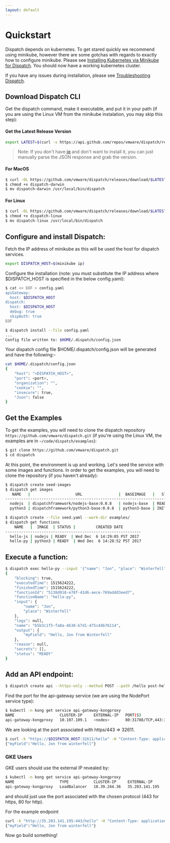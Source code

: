 ```yaml
---
layout: default
---
```

# Quickstart

Dispatch depends on kubernetes.  To get stared quickly we recommend using minikube, however there are some gotchas
with regards to exactly how to configure minikube.  Please see [Installing Kubernetes via Minikube for Dispatch](minikube.html).  You should now have a working kubernetes cluster.

If you have any issues during installation, please see [Troubleshooting Dispatch](troubleshooting.html).

## Download Dispatch CLI
Get the dispatch command, make it executable, and put it in your path (if you are using the Linux VM from the minikube
instalation, you may skip this step):

#### Get the Latest Release Version
```bash
export LATEST=$(curl -s https://api.github.com/repos/vmware/dispatch/releases/latest | jq -r .name)
```

>Note: If you don't have [jq](https://stedolan.github.io/jq/) and don't want to install it, you can just manually parse
>the JSON response and grab the version.

#### For MacOS
```bash
$ curl -OL https://github.com/vmware/dispatch/releases/download/$LATEST/dispatch-darwin
$ chmod +x dispatch-darwin
$ mv dispatch-darwin /usr/local/bin/dispatch
```

#### For Linux
```bash
$ curl -OL https://github.com/vmware/dispatch/releases/download/$LATEST/dispatch-linux
$ chmod +x dispatch-linux
$ mv dispatch-linux /usr/local/bin/dispatch
```

## Configure and install Dispatch:

Fetch the IP address of minikube as this will be used the host for dispatch services.
```bash
export DISPATCH_HOST=$(minikube ip)
```

Configure the installation (note: you must substitute the IP address where $DISPATCH_HOST is specified in the below config.yaml):
```bash
$ cat << EOF > config.yaml
apiGateway:
  host: $DISPATCH_HOST
dispatch:
  host: $DISPATCH_HOST
  debug: true
  skipAuth: true
EOF
```

```bash
$ dispatch install --file config.yaml
...
Config file written to: $HOME/.dispatch/config.json
```
Your dispatch config file $HOME/.dispatch/config.json will be generated
and have the following:-
```bash
cat $HOME/.dispatch/config.json
{
    "host": "<DISPATCH_HOST>",
    "port": <port>,
    "organization": "",
    "cookie": "",
    "insecure": true,
    "Json": false
}
```

## Get the Examples

To get the examples, you will need to clone the dispatch repository `https://github.com/vmware/dispatch.git` (if you're
using the Linux VM, the examples are in `~/code/dispatch/examples`):

```bash
$ git clone https://github.com/vmware/dispatch.git
$ cd dispatch
```

At this point, the environment is up and working.  Let's seed the service
with some images and functions.  In order to get the examples, you will need
to clone the repository (if you haven't already):
```bash
$ dispatch create seed-images
$ dispatch get images
   NAME   |                    URL                |  BASEIMAGE   |   STATUS    |         CREATED DATE
------------------------------------------------------------------------------------------------------------------------
  nodejs  | dispatchframework/nodejs-base:0.0.8   | nodejs-base  | READY       | Wed Dec  6 14:28:30 PST 2017
  python3 | dispatchframework/python3-base:0.0.8  | python3-base | INITIALIZED | Wed Dec  6 14:28:30 PST 2017

$ dispatch create --file seed.yaml --work-dir examples/
$ dispatch get functions
    NAME   |  IMAGE  | STATUS |         CREATED DATE
------------------------------------------------------------
  hello-js | nodejs | READY  | Wed Dec  6 14:29:05 PST 2017
  hello-py | python3 | READY  | Wed Dec  6 14:28:52 PST 2017
```

## Execute a function:
```bash
$ dispatch exec hello-py --input '{"name": "Jon", "place": "Winterfell"}' --wait
{
    "blocking": true,
    "executedTime": 1515624222,
    "finishedTime": 1515624222,
    "functionId": "5138d918-e78f-41d6-aece-769addd3eed7",
    "functionName": "hello-py",
    "input": {
        "name": "Jon",
        "place": "Winterfell"
    },
    "logs": null,
    "name": "b5b3c1f5-fa8a-4b38-b7d1-475c44b76114",
    "output": {
        "myField": "Hello, Jon from Winterfell"
    },
    "reason": null,
    "secrets": [],
    "status": "READY"
}
```

## Add an API endpoint:
```bash
$ dispatch create api --https-only --method POST --path /hello post-hello hello-py
```

Find the port for the api-gateway service (we are using the NodePort service
type):

```bash
$ kubectl -n kong get service api-gateway-kongproxy
NAME                    CLUSTER-IP     EXTERNAL-IP   PORT(S)                      AGE
api-gateway-kongproxy   10.107.109.1   <nodes>       80:31788/TCP,443:32611/TCP   19m
```

We are looking at the port associated with https/443 => 32611. 

```bash
$ curl -k "https://$DISPATCH_HOST:32611/hello" -H "Content-Type: application/json" -d '{"name": "Jon", "place": "winterfell"}'
{"myField":"Hello, Jon from winterfell"}
```

### GKE Users
GKE users should use the external IP revealed by:
```bash
$ kubectl -n kong get service api-gateway-kongproxy
NAME                    TYPE           CLUSTER-IP     EXTERNAL-IP      PORT(S)                      AGE
api-gateway-kongproxy   LoadBalancer   10.39.244.36   35.203.141.195   80:31074/TCP,443:31589/TCP   8d
```

and should just use the port associated with the chosen protocol (443 for https, 80 for http). 

For the example endpoint
```bash
curl -k "http://35.203.141.195:443/hello" -H "Content-Type: application/json" -d '{"name": "Jon", "place": "winterfell"}'
{"myField":"Hello, Jon from winterfell"}
```


Now go build something!
